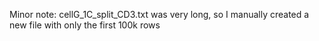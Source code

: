 Minor note:
cellG_1C_split_CD3.txt was very long, so I manually created a new file with only the first 100k rows